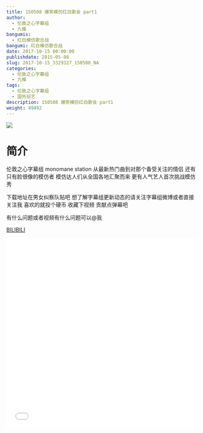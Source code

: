 ```yaml
---
title: 150508 爆笑模仿红白歌会 part1
author: 
  - 伦敦之心字幕组
  - 九條
bangumis: 
  - 红白模仿歌合战
bangumi: 红白模仿歌合战
date: 2017-10-15 00:00:00
publishdate: 2015-05-08
slug: 2017-10-15_3329327_150508_NA
categories: 
  - 伦敦之心字幕组
  - 九條
tags: 
  - 伦敦之心字幕组
  - 国外综艺
description: 150508 爆笑模仿红白歌会 part1
weight: 49492
---
```


![](https://i.imgur.com/rcps2hh.jpg)

# 简介  
伦敦之心字幕组 monomane  station 从最新热门曲到对那个备受关注的情侣 还有只有脸很像的模仿者 模仿达人们从全国各地汇聚而来 更有人气艺人首次挑战模仿秀 
下载地址在男女纠察队贴吧 想了解字幕组更新动态的请关注字幕组微博或者直接关注我 喜欢的就投个硬币 收藏下视频 贡献点弹幕吧
有什么问题或者视频有什么问题可以@我

  [BILIBILI](https://www.bilibili.com/video/av3329327/)


  <iframe src="//www.bilibili.com/html/html5player.html?cid=5265133&aid=3329327" width="100%" height="500" frameborder="0" allowfullscreen="allowfullscreen"></iframe>
